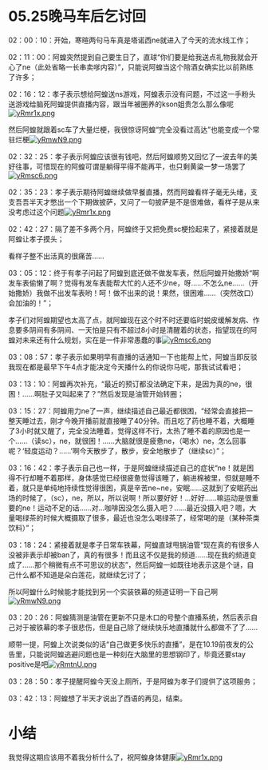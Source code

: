 # 05.25晚马车后乞讨回

02：00：10：开始，寒暄两句马车真是塔诺西ne就进入了今天的流水线工作；

02：11：00：阿蝗突然提到自己要生日了，直球“你们要是给我送点礼物我就会开心了ne（此处省略一长串卖嗲内容）”，只能说阿蝗当这个陪酒女确实比以前熟练了许多；

02：16：12：孝子表示想给阿蝗送ns游戏，阿蝗表示没有问题，不过这一手粉头送游戏给脑死阿蝗提供直播内容，跟当年被圈养的kson姐贵怎么那么像呢[![yRmr1x.png](https://z3.ax1x.com/2021/02/18/yRmr1x.png)](https://imgtu.com/i/yRmr1x)

然后阿蝗就跟着sc车了大量烂梗，我很惊讶阿蝗“完全没看过高达”也能变成一个常驻烂梗[![yRmwN9.png](https://z3.ax1x.com/2021/02/18/yRmwN9.png)](https://imgtu.com/i/yRmwN9)

02：32：25：孝子表示阿蝗应该很有钱吧，然后阿蝗顺势又回忆了一波去年的美好往事，可惜现在的阿蝗可谓是躺得平得不能再平，也只剩黄粱一梦一场罢了[![yRmsc6.png](https://z3.ax1x.com/2021/02/18/yRmsc6.png)](https://imgtu.com/i/yRmsc6)

02：35：23：孝子表示期待阿蝗继续做早餐直播，然而阿蝗看样子毫无头绪，支支吾吾半天才憋出一个下期做披萨，又问了一句披萨是不是很难做，看样子是从来没考虑过这个问题[![yRmr1x.png](https://z3.ax1x.com/2021/02/18/yRmr1x.png)](https://imgtu.com/i/yRmr1x)

02：42：27：隔了差不多两个月，阿蝗终于又把免费sc梗捡起来了，紧接着就是阿蝗让孝子摸头；

看样子整不出活真的很痛苦……

03：05：12：终于有孝子问起了阿蝗到底还做不做发车表，然后阿蝗开始撒娇“啊发车表偷懒了啊？觉得有发车表能帮大忙的人还不少ne，呀……不怎么ne……（开始撒娇）我做不出发车表哟！呵！做不出来的说！果然，很困难……（突然改口）会加油的！”；

孝子们对阿蝗期望也太高了点，就阿蝗现在这个时不时还要临时蜕皮缓解发病、作息要多阴间有多阴间、一天怕是只有不超过8小时是清醒着的状态，指望现在的阿蝗对未来还有什么规划，实在是一件非常愚蠢的事[![yRmsc6.png](https://z3.ax1x.com/2021/02/18/yRmsc6.png)](https://imgtu.com/i/yRmsc6)

03：08：57：孝子表示如果明早有直播的话通知一下也能帮上忙，阿蝗当即反驳我现在都是最早下午4点才能决定今天播什么的你说你马呢，那我试试看吧；

03：13：10：阿蝗再次补充，“最近的预订都没法确定下来，是因为真的ne，很困！……啊肚子又叫起来了？”然后发现是油管开始转圈；

03：15：27：阿蝗用力ne了一声，继续描述自己最近都很困，“经常会直接把一整天睡过去，刚才今晚开播前就直接睡了40分钟。而且吃了药也睡不着，大概睡了3小时就又醒了，完全没法睡着，觉得这样不行，太热了睡不着的原因也是一个……（读sc），ne，就很困！……大脑就很是疲惫ne，（喝水）ne，怎么回事呢？‘轻度运动？……’啊今天散步了，散步，安全地散步了（继续sc）”；

03：16：42：孝子表示自己也一样，于是阿蝗继续描述自己的症状“ne！就是困得不行却睡不着那样，身体感觉已经很疲惫觉得该睡了，躺进棉被里，但就是睡不着，就只是单纯地持续性觉得很困，真是辛苦ne~ne，安眠……这就到了安眠药出场的时候了，（sc），ne，所以，所以说啊！所以要好好！…好好……嘛运动是很重要的ne！运动不足的话……对…咖啡因没怎么摄入吧？……最近没摄入吧？嗯，大量喝绿茶的时候大概摄取了很多，最近也没怎么喝绿茶了，经常喝的是（某种茶类饮料）”；

03：18：24：紧接着就是孝子日常车铁幕，阿蝗直球甩锅油管“现在真的有很多人没被非表示却被ban了，真的有很多！而且这不仅是我的频道……现在我的频道变成了……那个稍微有点不可思议的状态”，然后阿蝗一如既往地表示这是个谜，自己什么都不知道是朵白莲花，就继续乞讨了；

所以阿蝗什么时候能才能找到另一个实装铁幕的频道证明一下自己啊[![yRmwN9.png](https://z3.ax1x.com/2021/02/18/yRmwN9.png)](https://imgtu.com/i/yRmwN9)

03：20：26：阿蝗猜测是油管在更新不只是木口的号整个直播系统，然后表示自己对于被铁幕的孝子很悲伤，但是自己除了继续快乐地直播就什么都做不了了……

顺带一提，阿蝗上次说类似的话“自己做更多快乐的直播”，是在10.19前夜发的公告里，只能说阿蝗逃避问题也是一种刻在大脑里的思想钢印了，毕竟还要stay positive是吧[![yRmtnU.png](https://z3.ax1x.com/2021/02/18/yRmtnU.png)](https://imgtu.com/i/yRmtnU)

03：28：50：孝子提醒阿蝗今天没上厕所，于是阿蝗为孝子们提供了这项服务；

03：42：13：阿蝗想了半天才说出了西语的再见，结束。

# 小结

我觉得这期应该用不着我分析什么了，祝阿蝗身体健康[![yRmr1x.png](https://z3.ax1x.com/2021/02/18/yRmr1x.png)](https://imgtu.com/i/yRmr1x)